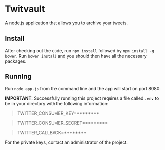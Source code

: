 Twitvault
=============
A node.js application that allows you to archive your tweets.

Install
----------
After checking out the code, run `npm install` followed by `npm install -g bower`.
Run `bower install` and you should then have all the necessary packages.

Running
-----------
Run `node app.js` from the command line and the app will start on port 8080.

**IMPORTANT**: Successfully running this project requires a file called `.env` to be in your directory with the following information:

>TWITTER_CONSUMER_KEY=\*\*\*\*\*\*\*\*

>TWITTER_CONSUMER_SECRET=\*\*\*\*\*\*\*\*

>TWITTER_CALLBACK=\*\*\*\*\*\*\*\*

For the private keys, contact an administrator of the project.